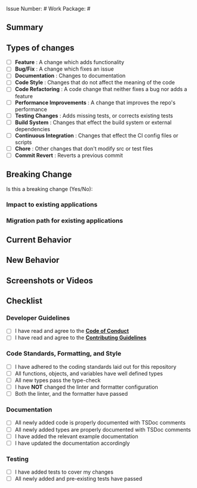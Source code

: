 <!-- markdownlint-disable-file MD041 -->

<!--

* Thank you for creating a Pull Request, and contributing to this repository. 💖

* We use OpenProject to manage this repo, so all changes, features and bugs must be tracked by a work package. If you
* do not have access to the OpenProject and are a contributor please contact me and i will sort this out.

* Requirements for all Push Requests:
- Each PR must have an associated issue that it closes
- Each PR's associated issue must be tracked via an OpenProject work package, and have an associated Work Package ID
- A PR should be categorized by one and only one [type of change](#types-of-changes)
- Every PR should contain the mandatory items listed below, failing to include them will cause the PR to be rejected
    - A mandatory item is one that is not marked by the an 'Optional' comment next to it

* Important PR information to read before submitting:
- This repository adheres to the [Code of Conduct](https://github.com/skyebreach/breached-bun-boilerplate/blob/HEAD/CODE_OF_CONDUCT.md)
- Make sure you read the [contributing guidelines](https://github.com/skyebreach/breached-bun-boilerplate/blob/HEAD/CONTRIBUTING.md)

- Keep your PR as small as possible, we are volunteers and cannot be expected to read large pull requests

* Please Note:
- Items that are marked with optional may be removed or marked with N/A, but only if they are not applicable to the PR
- A PR is not a feature request
    - If you are requesting a new feature please open a a new "Feature Request Issue"
- A PR is not a change request
    - If you are requesting a change or enhancement to the repo please open a a new "Change Request Issue"
- A PR is not a bug report
    - If you are reporting a bug please open a "Bug Report Issue"

--->

Issue Number: #<!-- Provide the ID number to the GitHub issue associated with this PR here -->
Work Package: #<!-- Provide the ID number to the OpenProject Work Package associated with this PR here -->

## Summary
<!-- Add a brief summary for this PR here -->
<!-- This summary should only be between one and two sentences -->

## Types of changes
<!-- What types of changes does your code introduce? Put an `x` in only one box, as a PR only be one type: -->
<!-- If multiple boxes are ticked then this PR will be rejected -->
- [ ] **Feature**                   : A change which adds functionality
- [ ] **Bug/Fix**                   : A change which fixes an issue
- [ ] **Documentation**             : Changes to documentation
- [ ] **Code Style**                : Changes that do not affect the meaning of the code
- [ ] **Code Refactoring**          : A code change that neither fixes a bug nor adds a feature
- [ ] **Performance Improvements**  : A change that improves the repo's performance
- [ ] **Testing Changes**           : Adds missing tests, or corrects existing tests
- [ ] **Build System**              : Changes that effect the build system or external dependencies
- [ ] **Continuous Integration**    : Changes that effect the CI config files or scripts
- [ ] **Chore**                     : Other changes that don't modify src or test files
- [ ] **Commit Revert**             : Reverts a previous commit

## Breaking Change
<!-- If this change breaks compatibility with previous major versions then type 'Yes', if not then 'No' -->
Is this a breaking change (Yes/No):

<!-- If it is a breaking change, then both of these sub headings are required to be filled out -->
### Impact to existing applications
<!-- Describe the impact to existing applications that this breaking change causes -->

### Migration path for existing applications
<!-- Describe the migration path existing applications should take to move past this breaking change -->

## Current Behavior
<!-- Describe the current behavior of the systems you are modifying -->

## New Behavior
<!-- Describe the new behavior or the changes that this PR adds -->

## Screenshots or Videos <!-- Optional -->
<!-- Add any screenshots or videos of this PR's changes here -->

## Checklist
<!-- Go over all the following points, and put an `x` in all the boxes that apply. -->
<!-- If you're unsure about any of these, don't hesitate to ask. We're here to help! -->

### Developer Guidelines
<!-- This sections checklists focus on the guidelines you as the developer must have read/adhered to with this PR -->
<!-- Ticking a box in this section is you as the developer agreeing to these guidelines and codes -->
- [ ] I have read and agree to the [**Code of Conduct**](https://github.com/skyebreach/breached-bun-boilerplate/blob/HEAD/CODE_OF_CONDUCT.md)
- [ ] I have read and agree to the  [**Contributing Guidelines**](https://github.com/skyebreach/breached-bun-boilerplate/blob/HEAD/CONTRIBUTING.md)

### Code Standards, Formatting, and Style
<!-- This section ensures that you as the developer have adhered to the correct standards for this project -->
- [ ] I have adhered to the coding standards laid out for this repository
- [ ] All functions, objects, and variables have well defined types
- [ ] All new types pass the type-check
- [ ] I have **NOT** changed the linter and formatter configuration
- [ ] Both the linter, and the formatter have passed

### Documentation
<!-- This sections checklists ensure that you have properly documented the code -->
- [ ] All newly added code is properly documented with TSDoc comments
- [ ] All newly added types are properly documented with TSDoc comments
- [ ] I have added the relevant example documentation
- [ ] I have updated the documentation accordingly

### Testing
<!-- This section ensures that you have added the necessary tests, and these tests pass with the pre-existing tests -->
- [ ] I have added tests to cover my changes
- [ ] All newly added and pre-existing tests have passed
